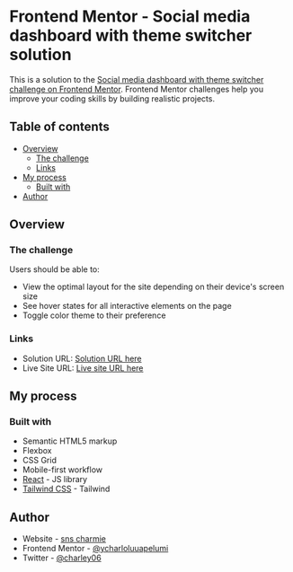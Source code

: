 # Frontend Mentor - Social media dashboard with theme switcher solution

This is a solution to the [Social media dashboard with theme switcher challenge on Frontend Mentor](https://www.frontendmentor.io/challenges/social-media-dashboard-with-theme-switcher-6oY8ozp_H). Frontend Mentor challenges help you improve your coding skills by building realistic projects.

## Table of contents

- [Overview](#overview)
  - [The challenge](#the-challenge)
  - [Links](#links)
- [My process](#my-process)
  - [Built with](#built-with)
- [Author](#author)

## Overview

### The challenge

Users should be able to:

- View the optimal layout for the site depending on their device's screen size
- See hover states for all interactive elements on the page
- Toggle color theme to their preference

### Links

- Solution URL: [Solution URL here](https://github.com/charlsoluwapelumi/Social-Media-Dashboard)
- Live Site URL: [Live site URL here](https://sns-charmie-social-media-dashboard.netlify.app/)

## My process

### Built with

- Semantic HTML5 markup
- Flexbox
- CSS Grid
- Mobile-first workflow
- [React](https://reactjs.org/) - JS library
- [Tailwind CSS](https://tailwindcss.com/) - Tailwind

## Author

- Website - [sns charmie](https://github.com/charlsoluwapelumi/)
- Frontend Mentor - [@ycharloluuapelumi](https://www.frontendmentor.io/profile/charlsoluwapelumi)
- Twitter - [@charley06](https://www.twitter.com/charley06)
